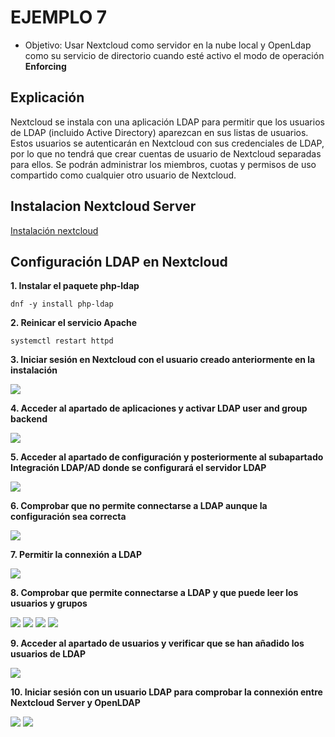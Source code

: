 # EJEMPLO 7

- Objetivo: Usar Nextcloud como servidor en la nube local y OpenLdap como su servicio de directorio cuando esté activo el modo de operación **Enforcing**

## Explicación

Nextcloud se instala con una aplicación LDAP para permitir que los usuarios de LDAP (incluido Active Directory) aparezcan en sus listas de usuarios. Estos usuarios se autenticarán en Nextcloud con sus credenciales de LDAP, por lo que no tendrá que crear cuentas de usuario de Nextcloud separadas para ellos. 
Se podrán administrar los miembros, cuotas y permisos de uso compartido como cualquier otro usuario de Nextcloud.

## Instalacion Nextcloud Server

[Instalación nextcloud](../aux/nextcloud/instalacion_nextcloud.md)

## Configuración LDAP en Nextcloud

**1. Instalar el paquete php-ldap**

```
dnf -y install php-ldap
```

**2. Reinicar el servicio Apache**

```
systemctl restart httpd
```

**3. Iniciar sesión en Nextcloud con el usuario creado anteriormente en la instalación**

![](../img/7_ejemplo/nextcloud.png)

**4. Acceder al apartado de aplicaciones y activar LDAP user and group backend**

![](../img/7_ejemplo/aplicaciones.png)

**5. Acceder al apartado de configuración y posteriormente al subapartado Integración LDAP/AD donde se configurará el servidor LDAP**

![](../img/7_ejemplo/configuracion.png)

**6. Comprobar que no permite connectarse a LDAP aunque la configuración sea correcta**

![](../img/7_ejemplo/comprobacion.png)

**7. Permitir la connexión a LDAP**

![](../img/7_ejemplo/connexion.png)

**8. Comprobar que permite connectarse a LDAP y que puede leer los usuarios y grupos**

![](../img/7_ejemplo/servidor.png)
![](../img/7_ejemplo/usuarios.png)
![](../img/7_ejemplo/atributos.png)
![](../img/7_ejemplo/grupos.png)

**9. Acceder al apartado de usuarios y verificar que se han añadido los usuarios de LDAP**

![](../img/7_ejemplo/usuarios_ldap.png)

**10. Iniciar sesión con un usuario LDAP para comprobar la connexión entre Nextcloud Server y OpenLDAP**

![](../img/7_ejemplo/login_anna.png)
![](../img/7_ejemplo/anna_sesion.png)














